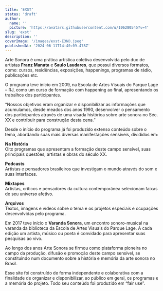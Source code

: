 ```yaml
---
title: 'EXST'
status: 'draft'
author:
  name: ''
  picture: 'https://avatars.githubusercontent.com/u/106280545?v=4'
slug: 'exst'
description: ''
coverImage: '/images/exst-E3ND.jpeg'
publishedAt: '2024-06-11T14:40:09.478Z'
---
```


Arte Sonora é uma prática artística coletiva desenvolvida pelo duo de artistas **Franz Manata** e **Saulo Laudares**, que possui diversos formatos, como: cursos, residências, exposições, happenings, programas de rádio, publicações etc.

O programa teve início em 2009, na Escola de Artes Visuais do Parque Lage – RJ, como um curso de formação com happening ao final, apresentando os trabalhos dos participantes.

“Nossos objetivos eram organizar e disponibilizar as informações que acumulamos, desde meados dos anos 1990, desenvolver o pensamento dos participantes através de uma visada histórica sobre arte sonora no Séc. XX e contribuir para construção desta cena.”

Desde o início do programa já foi produzido extenso conteúdo sobre o tema, abordando suas mais diversas manifestações sensíveis, divididos em:

**Na História** \
Oito programas que apresentam a formação deste campo sensível, suas principais questões, artistas e obras do século XX.

**Podcasts** \
Artistas e pensadores brasileiros que investigam o mundo através do som e suas interfaces.

**Mixtapes** \
Artistas, críticos e pensadores da cultura contemporânea selecionam faixas de seu universo afetivo.

**Arquivos** \
Textos, imagens e vídeos sobre o tema e os projetos especiais e ocupações desenvolvidas pelo programa.

Em 2017 teve início o **Varanda Sonora**, um encontro sonoro-musical na varanda da biblioteca da Escola de Artes Visuais do Parque Lage. A cada edição um artista, músico ou poeta é convidado para apresentar suas pesquisas ao vivo.

Ao longo dos anos Arte Sonora se firmou como plataforma pioneira no campo da produção, difusão e promoção deste campo sensível, se constituindo num documento sobre a história e memória da arte sonora no Brasil.

Esse site foi construído de forma independente e colaborativa com a finalidade de organizar e disponibilizar, ao público em geral, os programas e a memória do projeto. Todo seu conteúdo foi produzido em “fair use”.